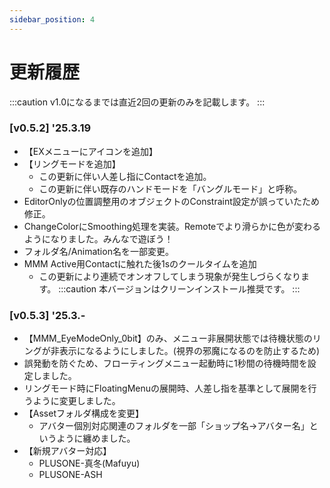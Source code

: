 ```yaml
---
sidebar_position: 4
---
```


# 更新履歴
:::caution 
v1.0になるまでは直近2回の更新のみを記載します。
:::  

### [v0.5.2] '25.3.19
- 【EXメニューにアイコンを追加】
- 【リングモードを追加】
    - この更新に伴い人差し指にContactを追加。
    - この更新に伴い既存のハンドモードを「バングルモード」と呼称。
- EditorOnlyの位置調整用のオブジェクトのConstraint設定が誤っていたため修正。
- ChangeColorにSmoothing処理を実装。Remoteでより滑らかに色が変わるようになりました。みんなで遊ぼう！
- フォルダ名/Animation名を一部変更。
- MMM Active用Contactに触れた後1sのクールタイムを追加
    - この更新により連続でオンオフしてしまう現象が発生しづらくなります。
:::caution 
本バージョンはクリーンインストール推奨です。
:::  

### [v0.5.3] '25.3.-
- 【MMM_EyeModeOnly_0bit】のみ、メニュー非展開状態では待機状態のリングが非表示になるようにしました。(視界の邪魔になるのを防止するため)
- 誤発動を防ぐため、フローティングメニュー起動時に1秒間の待機時間を設定しました。
- リングモード時にFloatingMenuの展開時、人差し指を基準として展開を行うように変更しました。  
- 【Assetフォルダ構成を変更】
    - アバター個別対応関連のフォルダを一部「ショップ名→アバター名」というように纏めました。
- 【新規アバター対応】
    - PLUSONE-真冬(Mafuyu)
    - PLUSONE-ASH